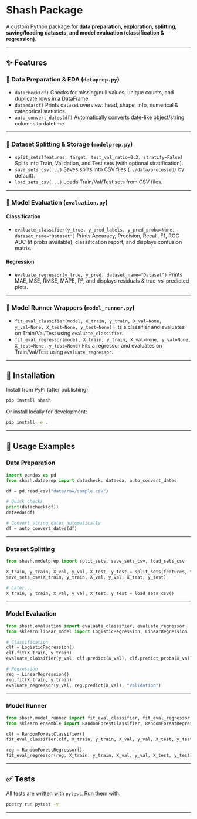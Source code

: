 # Shash Package

A custom Python package for **data preparation, exploration, splitting, saving/loading datasets, and model evaluation (classification & regression)**.

---

## ✨ Features

### 🔹 Data Preparation & EDA (`dataprep.py`)

* `datacheck(df)`
  Checks for missing/null values, unique counts, and duplicate rows in a DataFrame.
* `dataeda(df)`
  Prints dataset overview: head, shape, info, numerical & categorical statistics.
* `auto_convert_dates(df)`
  Automatically converts date-like object/string columns to datetime.

---

### 🔹 Dataset Splitting & Storage (`modelprep.py`)

* `split_sets(features, target, test_val_ratio=0.3, stratify=False)`
  Splits into Train, Validation, and Test sets (with optional stratification).
* `save_sets_csv(...)`
  Saves splits into CSV files (`../data/processed/` by default).
* `load_sets_csv(...)`
  Loads Train/Val/Test sets from CSV files.

---

### 🔹 Model Evaluation (`evaluation.py`)

#### Classification

* `evaluate_classifier(y_true, y_pred_labels, y_pred_proba=None, dataset_name="Dataset")`
  Prints Accuracy, Precision, Recall, F1, ROC AUC (if probs available), classification report, and displays confusion matrix.

#### Regression

* `evaluate_regressor(y_true, y_pred, dataset_name="Dataset")`
  Prints MAE, MSE, RMSE, MAPE, R², and displays residuals & true-vs-predicted plots.

---

### 🔹 Model Runner Wrappers (`model_runner.py`)

* `fit_eval_classifier(model, X_train, y_train, X_val=None, y_val=None, X_test=None, y_test=None)`
  Fits a classifier and evaluates on Train/Val/Test using `evaluate_classifier`.
* `fit_eval_regressor(model, X_train, y_train, X_val=None, y_val=None, X_test=None, y_test=None)`
  Fits a regressor and evaluates on Train/Val/Test using `evaluate_regressor`.

---

## 🚀 Installation

Install from PyPI (after publishing):

```bash
pip install shash
```

Or install locally for development:

```bash
pip install -e .
```

---

## 📌 Usage Examples

### Data Preparation

```python
import pandas as pd
from shash.dataprep import datacheck, dataeda, auto_convert_dates

df = pd.read_csv("data/raw/sample.csv")

# Quick checks
print(datacheck(df))
dataeda(df)

# Convert string dates automatically
df = auto_convert_dates(df)
```

---

### Dataset Splitting

```python
from shash.modelprep import split_sets, save_sets_csv, load_sets_csv

X_train, y_train, X_val, y_val, X_test, y_test = split_sets(features, target, stratify=True)
save_sets_csv(X_train, y_train, X_val, y_val, X_test, y_test)

# Later...
X_train, y_train, X_val, y_val, X_test, y_test = load_sets_csv()
```

---

### Model Evaluation

```python
from shash.evaluation import evaluate_classifier, evaluate_regressor
from sklearn.linear_model import LogisticRegression, LinearRegression

# Classification
clf = LogisticRegression()
clf.fit(X_train, y_train)
evaluate_classifier(y_val, clf.predict(X_val), clf.predict_proba(X_val)[:,1], "Validation")

# Regression
reg = LinearRegression()
reg.fit(X_train, y_train)
evaluate_regressor(y_val, reg.predict(X_val), "Validation")
```

---

### Model Runner

```python
from shash.model_runner import fit_eval_classifier, fit_eval_regressor
from sklearn.ensemble import RandomForestClassifier, RandomForestRegressor

clf = RandomForestClassifier()
fit_eval_classifier(clf, X_train, y_train, X_val, y_val, X_test, y_test)

reg = RandomForestRegressor()
fit_eval_regressor(reg, X_train, y_train, X_val, y_val, X_test, y_test)
```

---

## ✅ Tests

All tests are written with `pytest`. Run them with:

```bash
poetry run pytest -v
```

---
